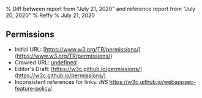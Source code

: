 % Diff between report from "July 21, 2020" and reference report from "July 20, 2020"
% Reffy
% July 21, 2020

## Permissions

- Initial URL: [https://www.w3.org/TR/permissions/](https://www.w3.org/TR/permissions/)
- Crawled URL: [undefined](undefined)
- Editor's Draft: [https://w3c.github.io/permissions/](https://w3c.github.io/permissions/)
- Inconsistent references for links: *INS* https://w3c.github.io/webappsec-feature-policy/


